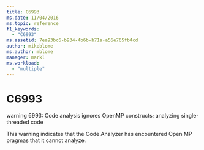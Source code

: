 ```yaml
---
title: C6993
ms.date: 11/04/2016
ms.topic: reference
f1_keywords:
  - "C6993"
ms.assetid: 7ea93bc6-b934-4b6b-b71a-a56e765fb4cd
author: mikeblome
ms.author: mblome
manager: markl
ms.workload:
  - "multiple"
---
```

# C6993
warning 6993: Code analysis ignores OpenMP constructs; analyzing single-threaded code

 This warning indicates that the Code Analyzer has encountered Open MP pragmas that it cannot analyze.
